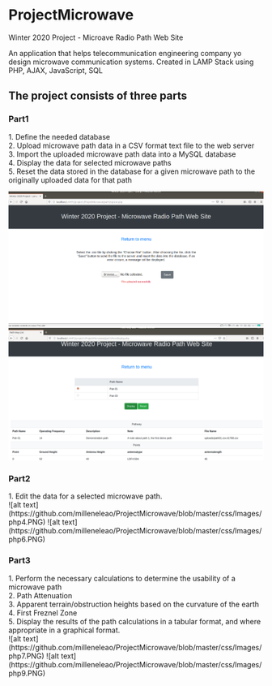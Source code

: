 # ProjectMicrowave
Winter 2020 Project - Microave Radio Path Web Site

An application that helps telecommunication engineering company yo design microwave communication systems. Created in LAMP Stack using PHP, AJAX, JavaScript, SQL

<h2>The project consists of three parts</h2>
<h3>Part1</h3>
1. Define the needed database</br>
2. Upload microwave path data in a CSV format text file to the web server</br>
3. Import the uploaded microwave path data into a MySQL database</br>
4. Display the data for selected microwave paths</br>
5. Reset the data stored in the database for a given microwave path to the originally uploaded data for that path</br>

![alt text](https://github.com/milleneleao/ProjectMicrowave/blob/master/css/Images/php1.PNG)
![alt text](https://github.com/milleneleao/ProjectMicrowave/blob/master/css/Images/php2.PNG)

<h3>Part2</h3>
1. Edit the data for a selected microwave path.</br>
![alt text](https://github.com/milleneleao/ProjectMicrowave/blob/master/css/Images/php4.PNG)
![alt text](https://github.com/milleneleao/ProjectMicrowave/blob/master/css/Images/php6.PNG)

<h3>Part3</h3>
1. Perform the necessary calculations to determine the usability of a microwave path</br>
2. Path Attenuation</br>
3. Apparent terrain/obstruction heights based on the curvature of the earth</br>
4. First Freznel Zone</br>
5. Display the results of the path calculations in a tabular format, and where appropriate in a graphical format.</br>
![alt text](https://github.com/milleneleao/ProjectMicrowave/blob/master/css/Images/php7.PNG)
![alt text](https://github.com/milleneleao/ProjectMicrowave/blob/master/css/Images/php9.PNG)
